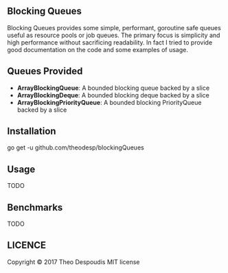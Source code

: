 Blocking Queues
---
Blocking Queues provides some simple, performant, goroutine safe queues useful as resource pools or job queues. 
The primary focus is simplicity and high performance without sacrificing readability. In fact I tried to
provide good documentation on the code and some examples of usage.


## Queues Provided
* **ArrayBlockingQueue**: A bounded blocking queue backed by a slice
* **ArrayBlockingDeque**: A bounded blocking deque backed by a slice
* **ArrayBlockingPriorityQueue**: A bounded blocking PriorityQueue backed by a slice

## Installation
go get -u github.com/theodesp/blockingQueues

## Usage
TODO

## Benchmarks
TODO

## LICENCE
Copyright © 2017 Theo Despoudis MIT license
